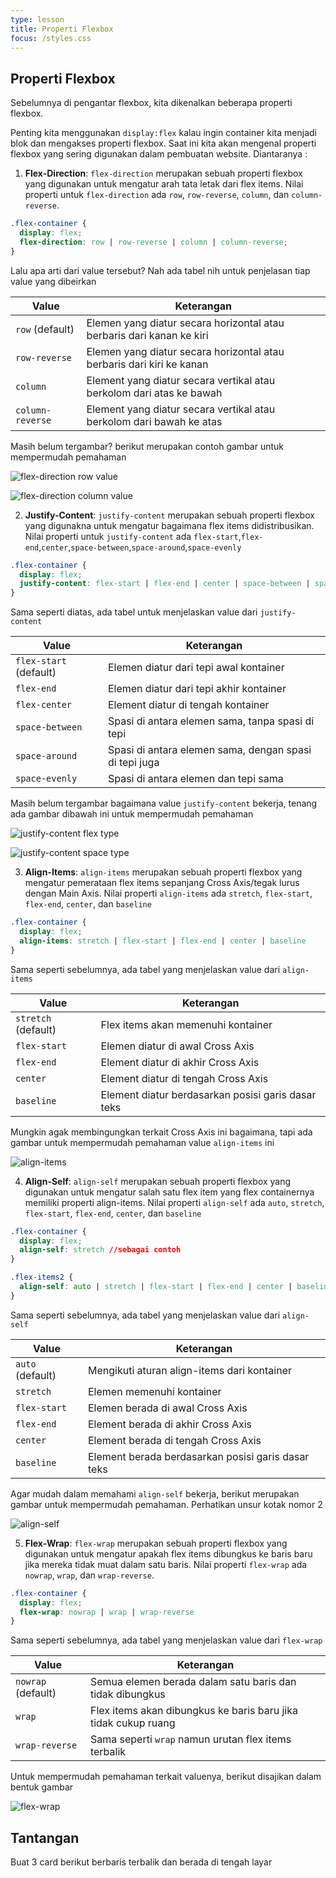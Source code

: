```yaml
---
type: lesson
title: Properti Flexbox
focus: /styles.css
---
```


## Properti Flexbox

Sebelumnya di pengantar flexbox, kita dikenalkan beberapa properti flexbox. 

Penting kita menggunakan `display:flex` kalau ingin container kita menjadi blok dan mengakses properti flexbox. Saat ini kita akan mengenal properti flexbox yang sering digunakan dalam pembuatan website. Diantaranya :

1. **Flex-Direction**: `flex-direction` merupakan sebuah properti flexbox yang digunakan untuk mengatur arah tata letak dari flex items. Nilai properti untuk `flex-direction` ada `row`, `row-reverse`, `column`, dan `column-reverse`.

```css
.flex-container {
  display: flex;
  flex-direction: row | row-reverse | column | column-reverse;
}
```
Lalu apa arti dari value tersebut? Nah ada tabel nih untuk penjelasan tiap value yang dibeirkan

| Value | Keterangan |
|----------|----------|
|`row` (default)|Elemen yang diatur secara horizontal atau berbaris dari kanan ke kiri|
|`row-reverse`|Elemen yang diatur secara horizontal atau berbaris dari kiri ke kanan|
|`column`|Element yang diatur secara vertikal atau berkolom dari atas ke bawah|
|`column-reverse`|Element yang diatur secara vertikal atau berkolom dari bawah ke atas|

Masih belum tergambar? berikut merupakan contoh gambar untuk mempermudah pemahaman

![flex-direction row value](./_assets/images/flex-direction-row-type.png)

![flex-direction column value](./_assets/images/flex-direction-column-type.png)

2. **Justify-Content**: `justify-content` merupakan sebuah properti flexbox yang digunakna untuk mengatur bagaimana flex items didistribusikan. Nilai properti untuk `justify-content` ada `flex-start`,`flex-end`,`center`,`space-between`,`space-around`,`space-evenly`

```css
.flex-container {
  display: flex;
  justify-content: flex-start | flex-end | center | space-between | space-around | space-evenly
}
```

Sama seperti diatas, ada tabel untuk menjelaskan value dari `justify-content`

| Value | Keterangan |
|----------|----------|
|`flex-start` (default)|Elemen diatur dari tepi awal kontainer|
|`flex-end`|Elemen diatur dari tepi akhir kontainer|
|`flex-center`|Element diatur di tengah kontainer|
|`space-between`|Spasi di antara elemen sama, tanpa spasi di tepi|
|`space-around`|Spasi di antara elemen sama, dengan spasi di tepi juga|
|`space-evenly`|Spasi di antara elemen dan tepi sama|

Masih belum tergambar bagaimana value `justify-content` bekerja, tenang ada gambar dibawah ini untuk mempermudah pemahaman

![justify-content flex type](./_assets/images/justify-content-flex-type.png)

![justify-content space type](./_assets/images/justify-content-space-type.png)

3. **Align-Items**: `align-items` merupakan sebuah properti flexbox yang mengatur pemerataan flex items sepanjang Cross Axis/tegak lurus dengan Main Axis. Nilai properti `align-items` ada `stretch`, `flex-start`, `flex-end`, `center`, dan `baseline` 

```css
.flex-container {
  display: flex;
  align-items: stretch | flex-start | flex-end | center | baseline 
}
```

Sama seperti sebelumnya, ada tabel yang menjelaskan value dari `align-items`

| Value | Keterangan |
|----------|----------|
|`stretch` (default)|Flex items akan memenuhi kontainer|
|`flex-start`|Elemen diatur di awal Cross Axis|
|`flex-end`|Element diatur di akhir Cross Axis|
|`center`|Element diatur di tengah Cross Axis|
|`baseline`|Element diatur berdasarkan posisi garis dasar teks|

Mungkin agak membingungkan terkait Cross Axis ini bagaimana, tapi ada gambar untuk mempermudah pemahaman value `align-items` ini

![align-items](./_assets/images/align-items.png)

4. **Align-Self**: `align-self` merupakan sebuah properti flexbox yang digunakan untuk mengatur salah satu flex item yang flex containernya memiliki properti align-items. Nilai properti `align-self` ada `auto`, `stretch`, `flex-start`, `flex-end`, `center`, dan `baseline`

```css
.flex-container {
  display: flex;
  align-self: stretch //sebagai contoh 
}

.flex-items2 {
  align-self: auto | stretch | flex-start | flex-end | center | baseline
}
```
Sama seperti sebelumnya, ada tabel yang menjelaskan value dari `align-self`

| Value | Keterangan |
|----------|----------|
|`auto` (default)|Mengikuti aturan align-items dari kontainer|
|`stretch`|Elemen memenuhi kontainer|
|`flex-start`|Elemen berada di awal Cross Axis|
|`flex-end`|Element berada di akhir Cross Axis|
|`center`|Element berada di tengah Cross Axis|
|`baseline`|Element berada berdasarkan posisi garis dasar teks|

Agar mudah dalam memahami `align-self` bekerja, berikut merupakan gambar untuk mempermudah pemahaman. Perhatikan unsur kotak nomor 2

![align-self](./_assets/images/align-self.png)

5. **Flex-Wrap**: `flex-wrap` merupakan sebuah properti flexbox yang digunakan untuk mengatur apakah flex items dibungkus ke baris baru jika mereka tidak muat dalam satu baris. Nilai properti `flex-wrap` ada `nowrap`, `wrap`, dan `wrap-reverse`.

```css
.flex-container {
  display: flex;
  flex-wrap: nowrap | wrap | wrap-reverse 
}
```

Sama seperti sebelumnya, ada tabel yang menjelaskan value dari `flex-wrap`

| Value | Keterangan |
|----------|----------|
|`nowrap` (default)|Semua elemen berada dalam satu baris dan tidak dibungkus|
|`wrap`|Flex items akan dibungkus ke baris baru jika tidak cukup ruang|
|`wrap-reverse`|Sama seperti `wrap` namun urutan flex items terbalik|

Untuk mempermudah pemahaman terkait valuenya, berikut disajikan dalam bentuk gambar

![flex-wrap](./_assets/images/flex-wrap.png)

## Tantangan

Buat 3 card berikut berbaris terbalik dan berada di tengah layar